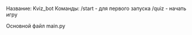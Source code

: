 Название: Kviz_bot
Команды:
/start - для первого запуска
/quiz  - начать игру

Основной файл main.py
